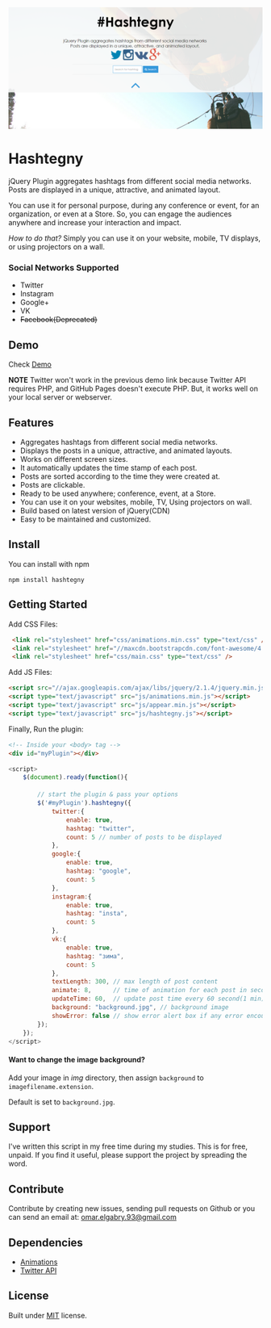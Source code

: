 ![Hashtegny](https://raw.githubusercontent.com/OmarElGabry/Hashtegny/master/img/hashtegny.PNG)

# Hashtegny

jQuery Plugin aggregates hashtags from different social media networks. Posts are displayed in a unique, attractive, and animated layout.

You can use it for personal purpose, during any conference or event, for an organization, or even at a Store. So, you can engage the audiences anywhere and increase your interaction and impact.

_How to do that?_ Simply you can use it on your website, mobile, TV displays, or using projectors on a wall.

### Social Networks Supported
+ Twitter
+ Instagram
+ Google+
+ VK
+ ~~Facebook(Deprecated)~~

## Demo

Check [Demo](http://omarelgabry.github.io/Hashtegny/)

**NOTE**  Twitter won't work in the previous demo link because Twitter API requires PHP, and GitHub Pages doesn't execute PHP. But, it works well on your local server or webserver.

## Features
+ Aggregates hashtags from different social media networks.
+ Displays the posts in a unique, attractive, and animated layouts.
+ Works on different screen sizes.
+ It automatically updates the time stamp of each post.
+ Posts are sorted according to the time they were created at.
+ Posts are clickable.
+ Ready to be used anywhere; conference, event, at a Store.
+ You can use it on your websites, mobile, TV, Using projectors on wall.
+ Build based on latest version of jQuery(CDN)
+ Easy to be maintained and customized.

## Install
You can install with npm

``` 
npm install hashtegny 
```

## Getting Started

Add CSS Files:
```html
 <link rel="stylesheet" href="css/animations.min.css" type="text/css" />
 <link rel="stylesheet" href="//maxcdn.bootstrapcdn.com/font-awesome/4.3.0/css/font-awesome.min.css">
 <link rel="stylesheet" href="css/main.css" type="text/css" />
```

Add JS Files:
```html
<script src="//ajax.googleapis.com/ajax/libs/jquery/2.1.4/jquery.min.js"></script>
<script type="text/javascript" src="js/animations.min.js"></script>
<script type="text/javascript" src="js/appear.min.js"></script>
<script type="text/javascript" src="js/hashtegny.js"></script>
```

Finally, Run the plugin:
```html
<!-- Inside your <body> tag -->
<div id="myPlugin"></div>
```
```js
<script>
	$(document).ready(function(){
	
	    // start the plugin & pass your options
	    $('#myPlugin').hashtegny({
	        twitter:{
	            enable: true,
	            hashtag: "twitter",
	            count: 5 // number of posts to be displayed
	        },
	        google:{
	            enable: true,
	            hashtag: "google",
	            count: 5
	        },
	        instagram:{
	            enable: true,
	            hashtag: "insta",
	            count: 5
	        },
	        vk:{
	            enable: true,
	            hashtag: "зима",
	            count: 5
	        },
	        textLength: 300, // max length of post content
	        animate: 8,		 // time of animation for each post in seconds
	        updateTime: 60,  // update post time every 60 second(1 min)
			background: "background.jpg", // background image
	        showError: false // show error alert box if any error encountered
	    });
	});      
</script>
```
#### Want to change the image background?
Add your image in _img_ directory, then assign ```background``` to ```imagefilename.extension```. 

Default is set to ```background.jpg```.

## Support
I've written this script in my free time during my studies. This is for free, unpaid. If you find it useful, please support the project by spreading the word.

## Contribute <a name="contribute"></a>

Contribute by creating new issues, sending pull requests on Github or you can send an email at: omar.elgabry.93@gmail.com

## Dependencies
+ [Animations](https://github.com/joemottershaw/animations)
+ [Twitter API](https://github.com/J7mbo/twitter-api-php )

## License
Built under [MIT](http://www.opensource.org/licenses/mit-license.php) license.
